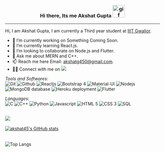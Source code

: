 ### <div align="center"> Hi there, Its me Akshat Gupta <img alt="gif" src="https://media.giphy.com/media/hvRJCLFzcasrR4ia7z/giphy.gif" style="height: 40px"/></div>
<hr/>

Hi, I am Akshat Gupta, I am currently a Third year student at [IIIT Gwalior](http://www.iiitm.ac.in/index.php/en/).

- 🔭 I’m currently working on Something Coming Soon.
- 🌱 I’m currently learning React.js.
- 👯 I’m looking to collaborate on Node.js and Flutter.
- 💬 Ask me about MERN and C++.
- 📫 Reach me here  Email: [akshatg450@gmail.com](mailto:akshatg450@gmail.com).
- 🤝🏻 Connect with me on [<img src="https://img.icons8.com/color/24/000000/linkedin.png"/>](https://www.linkedin.com/in/akshat-gupta-856397191/)

*Tools and Softwares:*  
<img title="Git" src="https://img.icons8.com/color/40/000000/git.png"/> <img title="Github" src="https://img.icons8.com/fluency/40/000000/github.png"/>
<img title="Reactjs" src="https://img.icons8.com/color/40/000000/react-native.png"/> 
<img title="Bootstrap 4" src="https://img.icons8.com/color/40/000000/bootstrap.png"/> 
<img title="Material-UI" src="https://img.icons8.com/color/40/000000/material-ui.png"/> 
<img title="Nodejs" src="https://img.icons8.com/color/50/000000/nodejs.png"/> 
<img title="MongoDB database" src="https://img.icons8.com/color/40/000000/mongodb.png"/> 
<img title="Heroku deployment" src="https://img.icons8.com/color/40/000000/heroku.png"/> 
<img title="Flutter" src="https://img.icons8.com/color/48/000000/flutter.png"/>

*Languages:*  
<img title="C" src="https://img.icons8.com/color/40/000000/c-programming.png"/> <img title="C++" src="https://img.icons8.com/color/40/000000/c-plus-plus-logo.png"/>
<img title="Python" src="https://img.icons8.com/fluency/40/000000/python.png"/> 
<img title="Javascript" src="https://img.icons8.com/color/40/000000/javascript.png"/> 
<img title="HTML 5" src="https://img.icons8.com/color/40/000000/html-5--v1.png"/> 
<img title="CSS 3" src="https://img.icons8.com/color/40/000000/css3.png"/> 
<img title="SQL" src="https://img.icons8.com/color/40/000000/sql.png"/> 

<br>![](https://komarev.com/ghpvc/?username=akshat45&color=dc143c)</br>
<br>[![akshat45's GitHub stats](https://github-readme-stats.vercel.app/api?username=akshat45&show_icons=true&theme=radical)](https://github.com/akshat45/github-readme-stats)</br>
<br></br>
![Top Langs](https://github-readme-stats.vercel.app/api/top-langs/?username=akshat45&hide=css,scss,html&theme=tokyonight)
